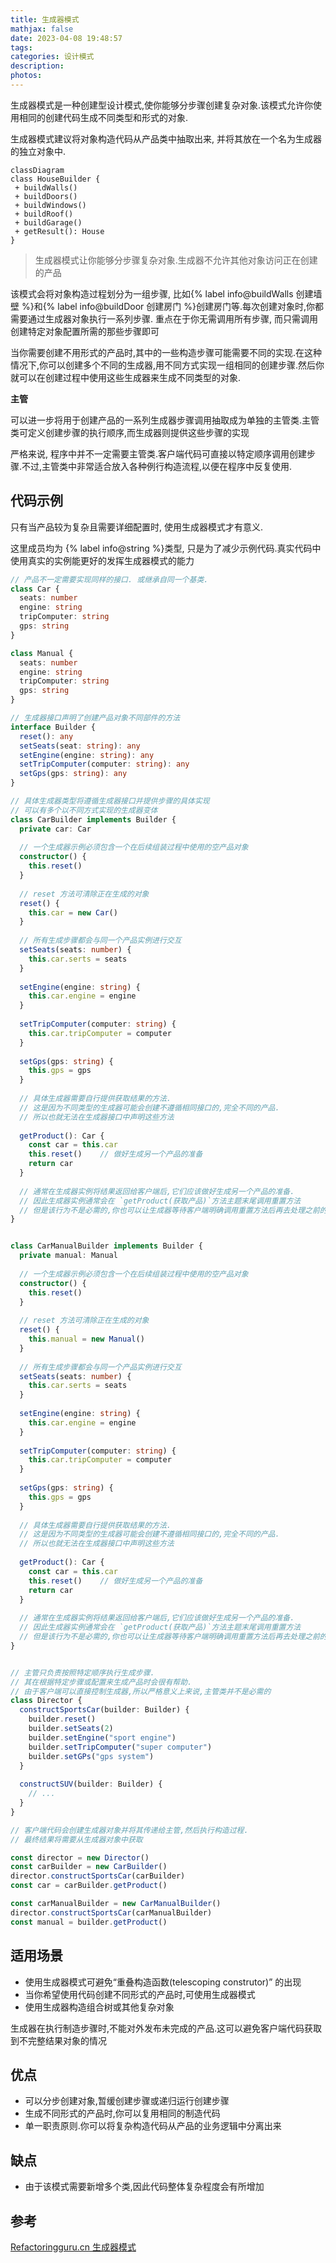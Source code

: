 ```yaml
---
title: 生成器模式
mathjax: false
date: 2023-04-08 19:48:57
tags:
categories: 设计模式
description:
photos:
---
```


生成器模式是一种创建型设计模式,使你能够分步骤创建复杂对象.该模式允许你使用相同的创建代码生成不同类型和形式的对象.

生成器模式建议将对象构造代码从产品类中抽取出来, 并将其放在一个名为生成器的独立对象中.

```mermaid
classDiagram
class HouseBuilder {
 + buildWalls()
 + buildDoors()
 + buildWindows()
 + buildRoof()
 + buildGarage()
 + getResult(): House
}
```

> 生成器模式让你能够分步骤复杂对象.生成器不允许其他对象访问正在创建的产品

<!--more-->

该模式会将对象构造过程划分为一组步骤, 比如{% label info@buildWalls 创建墙壁 %}和{% label info@buildDoor 创建房门 %}创建房门等.每次创建对象时,你都需要通过生成器对象执行一系列步骤. 重点在于你无需调用所有步骤, 而只需调用创建特定对象配置所需的那些步骤即可

当你需要创建不用形式的产品时,其中的一些构造步骤可能需要不同的实现.在这种情况下,你可以创建多个不同的生成器,用不同方式实现一组相同的创建步骤.然后你就可以在创建过程中使用这些生成器来生成不同类型的对象.

**主管**

可以进一步将用于创建产品的一系列生成器步骤调用抽取成为单独的主管类.主管类可定义创建步骤的执行顺序,而生成器则提供这些步骤的实现

严格来说, 程序中并不一定需要主管类.客户端代码可直接以特定顺序调用创建步骤.不过,主管类中非常适合放入各种例行构造流程,以便在程序中反复使用.

## 代码示例

只有当产品较为复杂且需要详细配置时, 使用生成器模式才有意义.

这里成员均为 {% label info@string %}类型, 只是为了减少示例代码.真实代码中使用真实的实例能更好的发挥生成器模式的能力

```ts
// 产品不一定需要实现同样的接口. 或继承自同一个基类.
class Car {
  seats: number
  engine: string
  tripComputer: string
  gps: string
}

class Manual {
  seats: number
  engine: string
  tripComputer: string
  gps: string
}

// 生成器接口声明了创建产品对象不同部件的方法
interface Builder {
  reset(): any
  setSeats(seat: string): any
  setEngine(engine: string): any
  setTripComputer(computer: string): any
  setGps(gps: string): any
}

// 具体生成器类型将遵循生成器接口并提供步骤的具体实现
// 可以有多个以不同方式实现的生成器变体
class CarBuilder implements Builder {
  private car: Car
  
  // 一个生成器示例必须包含一个在后续组装过程中使用的空产品对象
  constructor() {
    this.reset()
  }
  
  // reset 方法可清除正在生成的对象
  reset() {
    this.car = new Car()
  }
  
  // 所有生成步骤都会与同一个产品实例进行交互
  setSeats(seats: number) {
    this.car.serts = seats
  }
  
  setEngine(engine: string) {
    this.car.engine = engine
  }
  
  setTripComputer(computer: string) {
    this.car.tripComputer = computer
  }
  
  setGps(gps: string) {
    this.gps = gps
  }
  
  // 具体生成器需要自行提供获取结果的方法.
  // 这是因为不同类型的生成器可能会创建不遵循相同接口的,完全不同的产品.
  // 所以也就无法在生成器接口中声明这些方法
  
  getProduct(): Car {
    const car = this.car
    this.reset()	// 做好生成另一个产品的准备
    return car
  }
  
  // 通常在生成器实例将结果返回给客户端后,它们应该做好生成另一个产品的准备.
  // 因此生成器实例通常会在 `getProduct(获取产品)`方法主题末尾调用重置方法
  // 但是该行为不是必需的,你也可以让生成器等待客户端明确调用重置方法后再去处理之前的结果
}


class CarManualBuilder implements Builder {
  private manual: Manual
  
  // 一个生成器示例必须包含一个在后续组装过程中使用的空产品对象
  constructor() {
    this.reset()
  }
  
  // reset 方法可清除正在生成的对象
  reset() {
    this.manual = new Manual()
  }
  
  // 所有生成步骤都会与同一个产品实例进行交互
  setSeats(seats: number) {
    this.car.serts = seats
  }
  
  setEngine(engine: string) {
    this.car.engine = engine
  }
  
  setTripComputer(computer: string) {
    this.car.tripComputer = computer
  }
  
  setGps(gps: string) {
    this.gps = gps
  }
  
  // 具体生成器需要自行提供获取结果的方法.
  // 这是因为不同类型的生成器可能会创建不遵循相同接口的,完全不同的产品.
  // 所以也就无法在生成器接口中声明这些方法
  
  getProduct(): Car {
    const car = this.car
    this.reset()	// 做好生成另一个产品的准备
    return car
  }
  
  // 通常在生成器实例将结果返回给客户端后,它们应该做好生成另一个产品的准备.
  // 因此生成器实例通常会在 `getProduct(获取产品)`方法主题末尾调用重置方法
  // 但是该行为不是必需的,你也可以让生成器等待客户端明确调用重置方法后再去处理之前的结果
}


// 主管只负责按照特定顺序执行生成步骤.
// 其在根据特定步骤或配置来生成产品时会很有帮助.
// 由于客户端可以直接控制生成器,所以严格意义上来说,主管类并不是必需的
class Director {
  constructSportsCar(builder: Builder) {
    builder.reset()
    builder.setSeats(2)
    builder.setEngine("sport engine")
    builder.setTripComputer("super computer")
    builder.setGPs("gps system")
  }
  
  constructSUV(builder: Builder) {
    // ...
  }
}

// 客户端代码会创建生成器对象并将其传递给主管,然后执行构造过程.
// 最终结果将需要从生成器对象中获取

const director = new Director()
const carBuilder = new CarBuilder()
director.constructSportsCar(carBuilder)
const car = carBuilder.getProduct()

const carManualBuilder = new CarManualBuilder()
director.constructSportsCar(carManualBuilder)
const manual = builder.getProduct()
```

## 适用场景

- 使用生成器模式可避免“重叠构造函数(telescoping construtor)” 的出现
- 当你希望使用代码创建不同形式的产品时,可使用生成器模式
- 使用生成器构造组合树或其他复杂对象

生成器在执行制造步骤时,不能对外发布未完成的产品.这可以避免客户端代码获取到不完整结果对象的情况

## 优点

- 可以分步创建对象,暂缓创建步骤或递归运行创建步骤
- 生成不同形式的产品时,你可以复用相同的制造代码
- 单一职责原则.你可以将复杂构造代码从产品的业务逻辑中分离出来

## 缺点

- 由于该模式需要新增多个类,因此代码整体复杂程度会有所增加

## 参考

[Refactoringguru.cn 生成器模式](https://refactoringguru.cn/design-patterns/builder)
